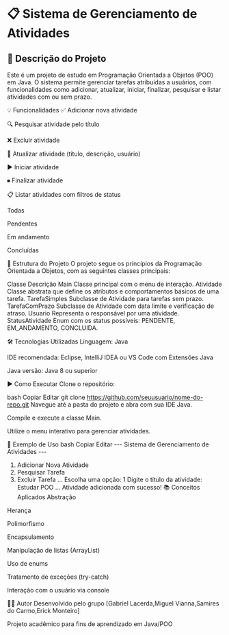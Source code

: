 # 📋 Sistema de Gerenciamento de Atividades

## 📌 Descrição do Projeto

Este é um projeto de estudo em Programação Orientada a Objetos (POO) em Java. O sistema permite gerenciar tarefas atribuídas a usuários, com funcionalidades como adicionar, atualizar, iniciar, finalizar, pesquisar e listar atividades com ou sem prazo.

💡 Funcionalidades
✅ Adicionar nova atividade

🔍 Pesquisar atividade pelo título

❌ Excluir atividade

🔄 Atualizar atividade (título, descrição, usuário)

▶️ Iniciar atividade

⏹ Finalizar atividade

📋 Listar atividades com filtros de status

Todas

Pendentes

Em andamento

Concluídas

🧱 Estrutura do Projeto
O projeto segue os princípios da Programação Orientada a Objetos, com as seguintes classes principais:

Classe	Descrição
Main	Classe principal com o menu de interação.
Atividade	Classe abstrata que define os atributos e comportamentos básicos de uma tarefa.
TarefaSimples	Subclasse de Atividade para tarefas sem prazo.
TarefaComPrazo	Subclasse de Atividade com data limite e verificação de atraso.
Usuario	Representa o responsável por uma atividade.
StatusAtividade	Enum com os status possíveis: PENDENTE, EM_ANDAMENTO, CONCLUIDA.

🛠️ Tecnologias Utilizadas
Linguagem: Java

IDE recomendada: Eclipse, IntelliJ IDEA ou VS Code com Extensões Java

Java versão: Java 8 ou superior

▶️ Como Executar
Clone o repositório:

bash
Copiar
Editar
git clone https://github.com/seuusuario/nome-do-repo.git
Navegue até a pasta do projeto e abra com sua IDE Java.

Compile e execute a classe Main.

Utilize o menu interativo para gerenciar atividades.

📌 Exemplo de Uso
bash
Copiar
Editar
--- Sistema de Gerenciamento de Atividades ---
1. Adicionar Nova Atividade
2. Pesquisar Tarefa
3. Excluir Tarefa
...
Escolha uma opção: 1
Digite o título da atividade: Estudar POO
...
Atividade adicionada com sucesso!
📚 Conceitos Aplicados
Abstração

Herança

Polimorfismo

Encapsulamento

Manipulação de listas (ArrayList)

Uso de enums

Tratamento de exceções (try-catch)

Interação com o usuário via console

👨‍💻 Autor
Desenvolvido pelo grupo [Gabriel Lacerda,Miguel Vianna,Samires do Carmo,Erick Monteiro]

Projeto acadêmico para fins de aprendizado em Java/POO
